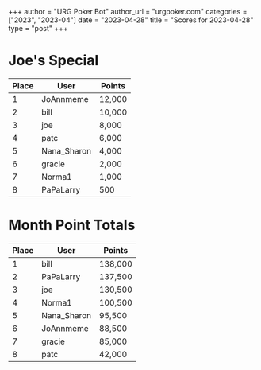 +++
author = "URG Poker Bot"
author_url = "urgpoker.com"
categories = ["2023", "2023-04"]
date = "2023-04-28"
title = "Scores for 2023-04-28"
type = "post"
+++
# Joe's Special

| Place | User | Points |
|-------|------|--------|
| 1 | JoAnnmeme | 12,000 |
| 2 | bill | 10,000 |
| 3 | joe | 8,000 |
| 4 | patc | 6,000 |
| 5 | Nana_Sharon | 4,000 |
| 6 | gracie | 2,000 |
| 7 | Norma1 | 1,000 |
| 8 | PaPaLarry | 500 |

# Month Point Totals

| Place | User | Points |
|-------|------|--------|
| 1 | bill | 138,000 |
| 2 | PaPaLarry | 137,500 |
| 3 | joe | 130,500 |
| 4 | Norma1 | 100,500 |
| 5 | Nana_Sharon | 95,500 |
| 6 | JoAnnmeme | 88,500 |
| 7 | gracie | 85,000 |
| 8 | patc | 42,000 |

